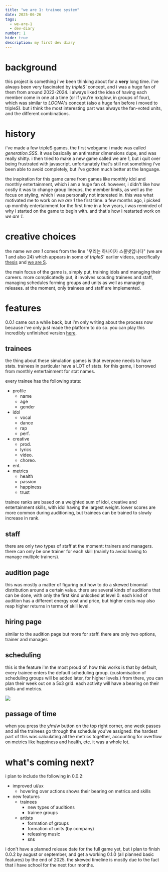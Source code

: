 ```yaml
---
title: "we are 1: trainee system"
date: 2025-06-26
tags:
  - we-are-1
  - dev-diary
number: 1
hide: true
description: my first dev diary
---
```

# background
this project is something i've been thinking about for a **very** long time. i've always been very fascinated by *tripleS'* concept, and i was a huge fan of them from around 2022-2024. i always liked the idea of having each member come in one at a time (or if you're nxtglow, in groups of four), which was similar to *LOONA*'s concept (also a huge fan before i moved to tripleS). but i think the most interesting part was always the fan-voted units, and the different combinations.
# history
i've made a few tripleS games. the first webgame i made was called *generation.SSS*. it was basically an antimatter dimensions dupe, and was really shitty. i then tried to make a new game called we are 1, but i quit over being frustrated with javascript. unfortunately that's still not something i've been able to avoid completely, but i've gotten much better at the language.

the inspiration for this game came from games like monthly idol and monthly entertainment, which i am a huge fan of. however, i didn't like how costly it was to change group lineups, the member limits, as well as the focus on styling, which i was personally not interested in. this was what motivated me to work on *we are 1* the first time. a few months ago, i picked up monthly entertainment for the first time in a few years, i was reminded of why i started on the game to begin with. and that's how i restarted work on *we are 1*.
# creative choices
the name *we are 1* comes from the line "우리는 하나이자 스물넷입니다" (we are 1 and also 24) which appears in some of *tripleS*' earlier videos, specifically [thesis](https://www.youtube.com/watch?v=TVrdkrqpBV4&list=PLZlIsCBsz6M0I5DuGDIHVhfALg3-jFG-5&index=9) and [we are S](https://www.youtube.com/watch?v=HJncmkjxOEs&list=PLZlIsCBsz6M0I5DuGDIHVhfALg3-jFG-5&index=8).

the main focus of the game is, simply put, training idols and managing their careers. more complicatedly put, it involves scouting trainees and staff, managing schedules forming groups and units as well as managing releases. at the moment, only trainees and staff are implemented.
# features
0.0.1 came out a while back, but i'm only writing about the process now because i've only just made the platform to do so. you can play this incredibly unfinished version [here](https://we-are-1.tbdhk.xyz).
## trainees
the thing about these simulation games is that everyone needs to have stats. trainees in particular have a LOT of stats. for this game, i borrowed from monthly entertainment for stat names.

every trainee has the following stats:
- profile
	- name
	- age
	- gender
- idol
	- vocal
	- dance
	- rap
	- perf.
- creative
	- prod.
	- lyrics
	- video.
	- choreo.
- ent.
- metrics
	- health
	- passion
	- happiness
	- trust

trainee ranks are based on a weighted sum of idol, creative and entertainment skills, with idol having the largest weight. lower scores are more common during auditioning, but trainees can be trained to slowly increase in rank.
## staff
there are only two types of staff at the moment: trainers and managers. there can only be one trainer for each skill (mainly to avoid having to manage multiple trainers).
## audition page
this was mostly a matter of figuring out how to do a skewed binomial distribution around a certain value. there are several kinds of auditions that can be done, with only the first kind unlocked at level 0. each kind of audition has a different energy cost and price, but higher costs may also reap higher returns in terms of skill level.
## hiring page
similar to the audition page but more for staff. there are only two options, trainer and manager.
## scheduling
this is the feature i'm the most proud of. how this works is that by default, every trainee enters the default scheduling group. (customisation of scheduling groups will be added later, for higher levels.) from there, you can plan their week out on a 5x3 grid. each activity will have a bearing on their skills and metrics.

![](Pasted%20image%2020250625113818.png)
## passage of time
when you press the y/m/w button on the top right corner, one week passes and all the trainees go through the schedule you've assigned. the hardest part of this was calculating all the metrics together, accounting for overflow on metrics like happiness and health, etc. it was a whole lot.
# what's coming next?
i plan to include the following in 0.0.2:
- improved ui/ux
	- hovering over actions shows their bearing on metrics and skills
- new features
	- trainees
		- new types of auditions
		- trainee groups
	-  artists
		- formation of groups
		- formation of units (by company)
		- releasing music
		- sns

i don't have a planned release date for the full game yet, but i plan to finish 0.0.2 by august or september, and get a working 0.1.0 (all planned basic features) by the end of 2025. the skewed timeline is mostly due to the fact that i have school for the next four months.